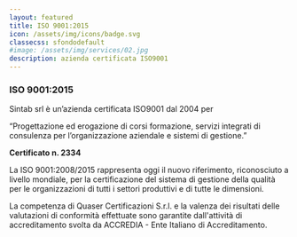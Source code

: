 ```yaml
---
layout: featured
title: ISO 9001:2015
icon: /assets/img/icons/badge.svg
classecss: sfondodefault
#image: /assets/img/services/02.jpg
description: azienda certificata ISO9001
---
```


### **ISO 9001:2015**

Sintab srl è un’azienda certificata ISO9001 dal 2004 per 

“Progettazione ed erogazione di corsi formazione, servizi integrati di consulenza per l’organizzazione aziendale e sistemi di gestione.”

**Certificato n. 2334**

La  ISO 9001:2008/2015 rappresenta oggi il nuovo riferimento, riconosciuto a livello mondiale, per la certificazione del sistema di gestione della qualità per le organizzazioni di tutti i settori produttivi e di tutte le dimensioni.

La competenza di Quaser Certificazioni S.r.l. e la valenza dei risultati delle valutazioni di conformità effettuate sono garantite dall'attività di accreditamento svolta da ACCREDIA - Ente Italiano di Accreditamento.